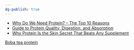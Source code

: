 ```yaml
---
dg-publish: true
---
```

* [Why Do We Need Protein? – The Top 10 Reasons](https://huel.com/pages/why-do-we-need-protein)
* [Guide to Protein Quality, Digestion, and Absorption](https://huel.com/pages/guide-protein-quality-digestion-absorption)
* [Why Protein Is the Skin Secret That Beats Any Supplement](https://huel.com/pages/why-protein-is-the-skin-secret-that-beats-any-supplement)

[Boba tea protein](https://bobateaprotein.com/collections/all-products/products/boba-bundle)